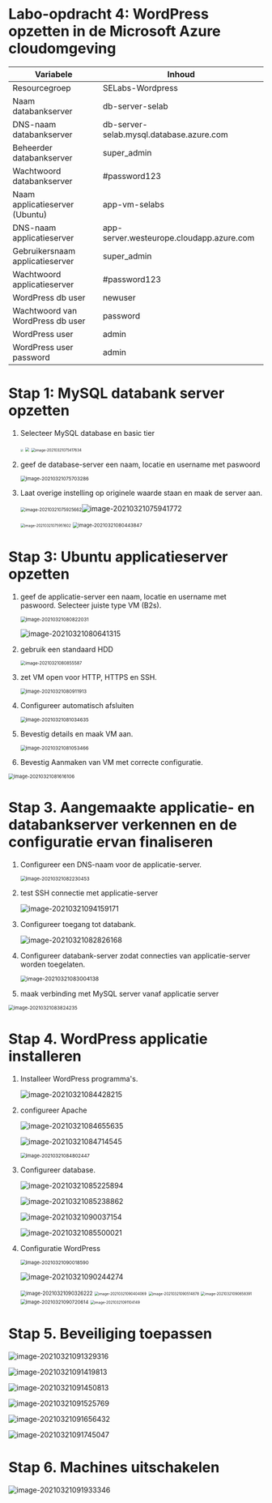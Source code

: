 # Labo-opdracht 4: WordPress opzetten in de Microsoft Azure cloudomgeving



| **Variabele**                    | **Inhoud**                               |
| -------------------------------- | ---------------------------------------- |
| Resourcegroep                    | SELabs-Wordpress                         |
| Naam databankserver              | db-server-selab                          |
| DNS-naam databankserver          | db-server-selab.mysql.database.azure.com |
| Beheerder databankserver         | super_admin                              |
| Wachtwoord databankserver        | #password123                             |
| Naam applicatieserver (Ubuntu)   | app-vm-selabs                            |
| DNS-naam applicatieserver        | app-server.westeurope.cloudapp.azure.com |
| Gebruikersnaam applicatieserver  | super_admin                              |
| Wachtwoord applicatieserver      | #password123                             |
| WordPress db user                | newuser                                  |
| Wachtwoord van WordPress db user | password                                 |
| WordPress user                   | admin                                    |
| WordPress user password          | admin                                    |



# Stap 1: MySQL databank server opzetten

1. Selecteer MySQL database en basic tier

   

   <img src="/home/henri/Pictures/Screenshot from 2021-03-21 07-50-11.png" style="zoom: 33%;" />

   <img src="/home/henri/Pictures/Screenshot from 2021-03-21 07-50-53.png" style="zoom: 50%;" />

   <img src="/home/henri/.config/Typora/typora-user-images/image-20210321075417634.png" alt="image-20210321075417634" style="zoom: 50%;" />

   

2. geef de database-server een naam, locatie en username met paswoord

   

   <img src="/home/henri/.config/Typora/typora-user-images/image-20210321075703286.png" alt="image-20210321075703286" style="zoom:67%;" />

3. Laat overige instelling op originele waarde staan en maak de server aan.

   

   <img src="/home/henri/.config/Typora/typora-user-images/image-20210321075925662.png" alt="image-20210321075925662" style="zoom:60%;" />![image-20210321075941772](/home/henri/.config/Typora/typora-user-images/image-20210321075941772.png)

   <img src="/home/henri/.config/Typora/typora-user-images/image-20210321075951602.png" alt="image-20210321075951602" style="zoom:50%;" />

   <img src="/home/henri/.config/Typora/typora-user-images/image-20210321080443847.png" alt="image-20210321080443847" style="zoom:67%;" />



# Stap 3: Ubuntu applicatieserver opzetten



1. geef de applicatie-server een naam, locatie en username met paswoord. Selecteer juiste type VM (B2s).

   

   <img src="/home/henri/.config/Typora/typora-user-images/image-20210321080822031.png" alt="image-20210321080822031" style="zoom:67%;" />

   ![image-20210321080641315](/home/henri/.config/Typora/typora-user-images/image-20210321080641315.png)

   

2. gebruik een standaard HDD

   

   <img src="/home/henri/.config/Typora/typora-user-images/image-20210321080855587.png" alt="image-20210321080855587" style="zoom:60%;" />

3. zet VM open voor HTTP, HTTPS en SSH.

   <img src="/home/henri/.config/Typora/typora-user-images/image-20210321080911913.png" alt="image-20210321080911913" style="zoom:67%;" />

4. Configureer automatisch afsluiten

   

   <img src="/home/henri/.config/Typora/typora-user-images/image-20210321081034635.png" alt="image-20210321081034635" style="zoom:67%;" />

   

5. Bevestig details en maak VM aan.

   

   <img src="/home/henri/.config/Typora/typora-user-images/image-20210321081053466.png" alt="image-20210321081053466" style="zoom:67%;" />

6. Bevestig Aanmaken van VM met correcte configuratie.

   

<img src="/home/henri/.config/Typora/typora-user-images/image-20210321081616106.png" alt="image-20210321081616106" style="zoom:67%;" />



# Stap 3. Aangemaakte applicatie- en databankserver verkennen en de configuratie ervan finaliseren



1. Configureer een DNS-naam voor de applicatie-server.

   <img src="/home/henri/.config/Typora/typora-user-images/image-20210321082230453.png" alt="image-20210321082230453" style="zoom:67%;" />

2. test SSH connectie met applicatie-server

   

   ![image-20210321094159171](/home/henri/.config/Typora/typora-user-images/image-20210321094159171.png)

   

3. Configureer toegang tot databank.

   

   ![image-20210321082826168](/home/henri/.config/Typora/typora-user-images/image-20210321082826168.png)

   

4. Configureer databank-server zodat connecties van applicatie-server worden toegelaten.

   

   <img src="/home/henri/.config/Typora/typora-user-images/image-20210321083004138.png" alt="image-20210321083004138" style="zoom:77%;" />

   

5. maak verbinding met MySQL server vanaf applicatie server

<img src="/home/henri/.config/Typora/typora-user-images/image-20210321083824235.png" alt="image-20210321083824235" style="zoom:67%;" />





# Stap 4. WordPress applicatie installeren



1. Installeer WordPress programma's.

   

   ![image-20210321084428215](/home/henri/.config/Typora/typora-user-images/image-20210321084428215.png)

   

2. configureer Apache

   

   ![image-20210321084655635](/home/henri/.config/Typora/typora-user-images/image-20210321084655635.png)

   ![image-20210321084714545](/home/henri/.config/Typora/typora-user-images/image-20210321084714545.png)

   <img src="/home/henri/.config/Typora/typora-user-images/image-20210321084802447.png" alt="image-20210321084802447" style="zoom:67%;" />

   

3. Configureer database. 

   ![image-20210321085225894](/home/henri/.config/Typora/typora-user-images/image-20210321085225894.png)

   ![image-20210321085238862](/home/henri/.config/Typora/typora-user-images/image-20210321085238862.png)

   ![image-20210321090037154](/home/henri/.config/Typora/typora-user-images/image-20210321090037154.png)

   ![image-20210321085500021](/home/henri/.config/Typora/typora-user-images/sd.png)

   

4. Configuratie WordPress

   

   <img src="/home/henri/.config/Typora/typora-user-images/image-20210321090018590.png" alt="image-20210321090018590" style="zoom:67%;" />

   

   ![image-20210321090244274](/home/henri/.config/Typora/typora-user-images/image-20210321090244274.png)

   <img src="/home/henri/.config/Typora/typora-user-images/image-20210321090326222.png" alt="image-20210321090326222" style="zoom:70%;" />

   <img src="/home/henri/.config/Typora/typora-user-images/image-20210321090404069.png" alt="image-20210321090404069" style="zoom: 50%;" />

   <img src="/home/henri/.config/Typora/typora-user-images/image-20210321090514878.png" alt="image-20210321090514878" style="zoom:50%;" />

   <img src="/home/henri/.config/Typora/typora-user-images/image-20210321090658391.png" alt="image-20210321090658391" style="zoom:50%;" />

   <img src="/home/henri/.config/Typora/typora-user-images/image-20210321090720614.png" alt="image-20210321090720614" style="zoom: 67%;" />

   <img src="/home/henri/.config/Typora/typora-user-images/image-20210321091104149.png" alt="image-20210321091104149" style="zoom:50%;" />

# Stap 5. Beveiliging toepassen



![image-20210321091329316](/home/henri/.config/Typora/typora-user-images/image-20210321091329316.png)

![image-20210321091419813](/home/henri/.config/Typora/typora-user-images/image-20210321091419813.png)

![image-20210321091450813](/home/henri/.config/Typora/typora-user-images/image-20210321091450813.png)

![image-20210321091525769](/home/henri/.config/Typora/typora-user-images/image-20210321091525769.png)

![image-20210321091656432](/home/henri/.config/Typora/typora-user-images/image-20210321091656432.png)

![image-20210321091745047](/home/henri/.config/Typora/typora-user-images/image-20210321091745047.png)



# Stap 6. Machines uitschakelen



![image-20210321091933346](/home/henri/.config/Typora/typora-user-images/image-20210321091933346.png)